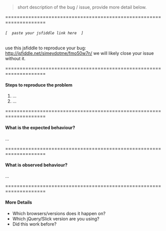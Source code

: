
> short description of the bug / issue, provide more detail below.

====================================================================


###### `[  paste your jsfiddle link here  ]`  

use this jsfiddle to reproduce your bug: 
http://jsfiddle.net/simeydotme/fmo50w7n/ 
we will likely close your issue without it.


====================================================================


#### Steps to reproduce the problem

1. ...  
2. ...  


====================================================================


#### What is the expected behaviour?

...  


====================================================================


#### What is observed behaviour?

...  


====================================================================


#### More Details

- Which browsers/versions does it happen on?
- Which jQuery/Slick version are you using?
- Did this work before?




